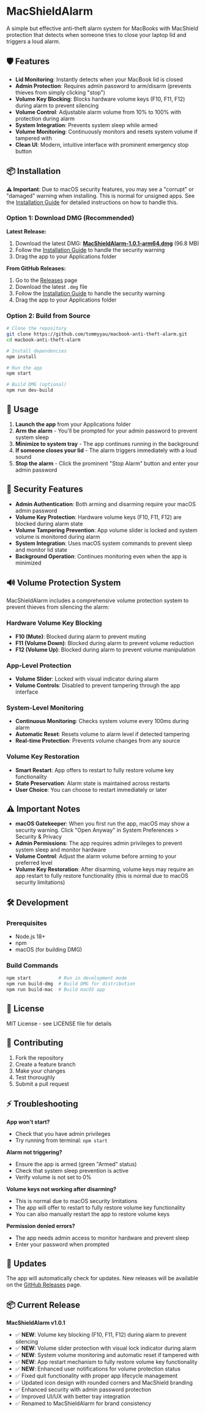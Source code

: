 # MacShieldAlarm

A simple but effective anti-theft alarm system for MacBooks with MacShield protection that detects when someone tries to close your laptop lid and triggers a loud alarm.

## 🛡️ Features

- **Lid Monitoring**: Instantly detects when your MacBook lid is closed
- **Admin Protection**: Requires admin password to arm/disarm (prevents thieves from simply clicking "stop")
- **Volume Key Blocking**: Blocks hardware volume keys (F10, F11, F12) during alarm to prevent silencing
- **Volume Control**: Adjustable alarm volume from 10% to 100% with protection during alarm
- **System Integration**: Prevents system sleep while armed
- **Volume Monitoring**: Continuously monitors and resets system volume if tampered with
- **Clean UI**: Modern, intuitive interface with prominent emergency stop button

## 📦 Installation

**⚠️ Important**: Due to macOS security features, you may see a "corrupt" or "damaged" warning when installing. This is normal for unsigned apps. See the [Installation Guide](INSTALLATION.md) for detailed instructions on how to handle this.

### Option 1: Download DMG (Recommended)

**Latest Release:**
1. Download the latest DMG: **[MacShieldAlarm-1.0.1-arm64.dmg](MacShieldAlarm-1.0.1-arm64.dmg)** (96.8 MB)
2. Follow the [Installation Guide](INSTALLATION.md) to handle the security warning
3. Drag the app to your Applications folder

**From GitHub Releases:**
1. Go to the [Releases](https://github.com/tommyyau/macbook-anti-theft-alarm/releases) page
2. Download the latest `.dmg` file
3. Follow the [Installation Guide](INSTALLATION.md) to handle the security warning
4. Drag the app to your Applications folder

### Option 2: Build from Source

```bash
# Clone the repository
git clone https://github.com/tommyyau/macbook-anti-theft-alarm.git
cd macbook-anti-theft-alarm

# Install dependencies
npm install

# Run the app
npm start

# Build DMG (optional)
npm run dev-build
```

## 🚀 Usage

1. **Launch the app** from your Applications folder
2. **Arm the alarm** - You'll be prompted for your admin password to prevent system sleep
3. **Minimize to system tray** - The app continues running in the background
4. **If someone closes your lid** - The alarm triggers immediately with a loud sound
5. **Stop the alarm** - Click the prominent "Stop Alarm" button and enter your admin password

## 🔐 Security Features

- **Admin Authentication**: Both arming and disarming require your macOS admin password
- **Volume Key Protection**: Hardware volume keys (F10, F11, F12) are blocked during alarm state
- **Volume Tampering Prevention**: App volume slider is locked and system volume is monitored during alarm
- **System Integration**: Uses macOS system commands to prevent sleep and monitor lid state
- **Background Operation**: Continues monitoring even when the app is minimized

## 🔊 Volume Protection System

MacShieldAlarm includes a comprehensive volume protection system to prevent thieves from silencing the alarm:

### **Hardware Volume Key Blocking**
- **F10 (Mute)**: Blocked during alarm to prevent muting
- **F11 (Volume Down)**: Blocked during alarm to prevent volume reduction
- **F12 (Volume Up)**: Blocked during alarm to prevent volume manipulation

### **App-Level Protection**
- **Volume Slider**: Locked with visual indicator during alarm
- **Volume Controls**: Disabled to prevent tampering through the app interface

### **System-Level Monitoring**
- **Continuous Monitoring**: Checks system volume every 100ms during alarm
- **Automatic Reset**: Resets volume to alarm level if detected tampering
- **Real-time Protection**: Prevents volume changes from any source

### **Volume Key Restoration**
- **Smart Restart**: App offers to restart to fully restore volume key functionality
- **State Preservation**: Alarm state is maintained across restarts
- **User Choice**: You can choose to restart immediately or later

## ⚠️ Important Notes

- **macOS Gatekeeper**: When you first run the app, macOS may show a security warning. Click "Open Anyway" in System Preferences > Security & Privacy
- **Admin Permissions**: The app requires admin privileges to prevent system sleep and monitor hardware
- **Volume Control**: Adjust the alarm volume before arming to your preferred level
- **Volume Key Restoration**: After disarming, volume keys may require an app restart to fully restore functionality (this is normal due to macOS security limitations)

## 🛠️ Development

### Prerequisites
- Node.js 18+
- npm
- macOS (for building DMG)

### Build Commands
```bash
npm start          # Run in development mode
npm run build-dmg  # Build DMG for distribution
npm run build-mac  # Build macOS app
```

## 📝 License

MIT License - see LICENSE file for details

## 🤝 Contributing

1. Fork the repository
2. Create a feature branch
3. Make your changes
4. Test thoroughly
5. Submit a pull request

## ⚡ Troubleshooting

**App won't start?**
- Check that you have admin privileges
- Try running from terminal: `npm start`

**Alarm not triggering?**
- Ensure the app is armed (green "Armed" status)
- Check that system sleep prevention is active
- Verify volume is not set to 0%

**Volume keys not working after disarming?**
- This is normal due to macOS security limitations
- The app will offer to restart to fully restore volume key functionality
- You can also manually restart the app to restore volume keys

**Permission denied errors?**
- The app needs admin access to monitor hardware and prevent sleep
- Enter your password when prompted

## 🔄 Updates

The app will automatically check for updates. New releases will be available on the [GitHub Releases](https://github.com/tommyyau/macbook-anti-theft-alarm/releases) page.

## 📦 Current Release

**MacShieldAlarm v1.0.1**
- ✅ **NEW**: Volume key blocking (F10, F11, F12) during alarm to prevent silencing
- ✅ **NEW**: Volume slider protection with visual lock indicator during alarm
- ✅ **NEW**: System volume monitoring and automatic reset if tampered with
- ✅ **NEW**: App restart mechanism to fully restore volume key functionality
- ✅ **NEW**: Enhanced user notifications for volume protection status
- ✅ Fixed quit functionality with proper app lifecycle management
- ✅ Updated icon design with rounded corners and MacShield branding
- ✅ Enhanced security with admin password protection
- ✅ Improved UI/UX with better tray integration
- ✅ Renamed to MacShieldAlarm for brand consistency 